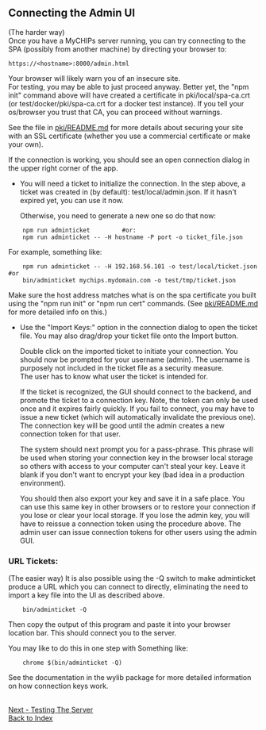 ## Connecting the Admin UI
(The harder way)  
Once you have a MyCHIPs server running, you can try connecting to the 
SPA (possibly from another machine) by directing your browser to:
```
https://<hostname>:8000/admin.html
```
  Your browser will likely warn you of an insecure site.  
  For testing, you may be able to just proceed anyway.  Better yet, the
  "npm init" command above will have created a certificate in pki/local/spa-ca.crt 
  (or test/docker/pki/spa-ca.crt for a docker test instance).
  If you tell your os/browser you trust that CA, you can proceed without warnings.
  
  See the file in [pki/README.md](../pki/README.md) for more details about securing your site with
  an SSL certificate (whether you use a commercial certificate or make your own).
  
  If the connection is working, you should see an open connection dialog in the 
  upper right corner of the app.

- You will need a ticket to initialize the connection.  In the step above, a
  ticket was created in (by default): test/local/admin.json.
  If it hasn't expired yet, you can use it now.
  
  Otherwise, you need to generate a new one so do that now:
```  
    npm run adminticket			#or:
    npm run adminticket -- -H hostname -P port -o ticket_file.json
```  
  For example, something like:
```
    npm run adminticket -- -H 192.168.56.101 -o test/local/ticket.json	#or
    bin/adminticket mychips.mydomain.com -o test/tmp/ticket.json
```  
  Make sure the host address matches what is on the spa certificate you built
  using the "npm run init" or "npm run cert" commands.
  (See [pki/README.md](../pki/README.md) for more detailed info on this.)
  
- Use the "Import Keys:" option in the connection dialog to open the ticket file.
  You may also drag/drop your ticket file onto the Import button.
  
  Double click on the imported ticket to initiate your connection.
  You should now be prompted for your username (admin).
  The username is purposely not included in the ticket file as a security measure.  
  The user has to know what user the ticket is intended for.
  
  If the ticket is recognized, the GUI should connect to the backend, and promote
  the ticket to a connection key.  Note, the token can only be used once and it
  expires fairly quickly.  If you fail to connect, you may have to issue a new
  ticket (which will automatically invalidate the previous one).  The connection key
  will be good until the admin creates a new connection token for that user.

  The system should next prompt you for a pass-phrase.  This phrase will be used
  when storing your connection key in the browser local storage so others with
  access to your computer can't steal your key.  Leave it blank if you don't want
  to encrypt your key (bad idea in a production environment).

  You should then also export your key and save it in a safe place.  You can
  use this same key in other browsers or to restore your connection if you lose
  or clear your local storage.  If you lose the admin key, you will have to 
  reissue a connection token using the procedure above.  The admin user can issue
  connection tokens for other users using the admin GUI.
  
### URL Tickets:
(The easier way)
  It is also possible using the -Q switch to make adminticket produce a URL which
  you can connect to directly, eliminating the need to import a key file into the
  UI as described above.
```
    bin/adminticket -Q
```
  Then copy the output of this program and paste it into your browser location bar.
  This should connect you to the server.

  You may like to do this in one step with Something like:
```  
    chrome $(bin/adminticket -Q)
```  
  See the documentation in the wylib package for more detailed information on 
  how connection keys work.

<br>[Next - Testing The Server](use-test.md)
<br>[Back to Index](README.md#contents)
